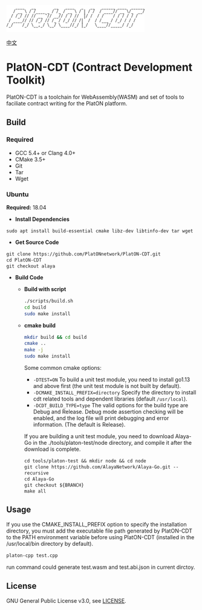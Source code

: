 ![logo](./docs/images/platon-cdt-logo.png)

[中文](./README_cn.md)

# PlatON-CDT (Contract Development Toolkit)

PlatON-CDT is a toolchain for WebAssembly(WASM) and set of tools to faciliate
contract writing for the PlatON platform.

## Build

### Required

- GCC 5.4+ or Clang 4.0+
- CMake 3.5+
- Git
- Tar
- Wget

### Ubuntu

**Required:** 18.04

- **Install Dependencies**

``` shell
sudo apt install build-essential cmake libz-dev libtinfo-dev tar wget
```

- **Get Source Code**

```shell
git clone https://github.com/PlatONnetwork/PlatON-CDT.git
cd PlatON-CDT
git checkout alaya
```

- **Build Code**

  - **Build with script**

    ``` sh
    ./scripts/build.sh
    cd build
    sudo make install
    ```

  - **cmake build**

    ``` sh
    mkdir build && cd build
    cmake ..
    make -j
    sudo make install
    ```

    Some common cmake options:
    - `-DTEST=ON` To build a unit test module, you need to install go1.13 and above first (the unit test module is not built by default).
    - `-DCMAKE_INSTALL_PREFIX=directory` Specify the directory to install cdt related tools and dependent libraries (default `/usr/local`).
    - `-DCDT_BUILD_TYPE=type` The valid options for the build type are Debug and Release. Debug mode assertion checking will be enabled, and the log file will print debugging and error information. (The default is Release).

    If you are building a unit test module, you need to download Alaya-Go in the ./tools/platon-test/node directory, and compile it after the download is complete.

    ```shell
    cd tools/platon-test && mkdir node && cd node
    git clone https://github.com/AlayaNetwork/Alaya-Go.git --recursive
    cd Alaya-Go
    git checkout ${BRANCH}
    make all
    ```

## Usage

If you use the CMAKE_INSTALL_PREFIX option to specify the installation directory, you must add the executable file path generated by PlatON-CDT to the PATH environment variable before using PlatON-CDT (installed in the /usr/local/bin directory by default).

``` bash
platon-cpp test.cpp
```

run command could generate test.wasm and test.abi.json in current dirctoy.

## License

GNU General Public License v3.0, see [LICENSE](https://github.com/PlatONnetwork/PlatON-CDT/blob/master/LICENSE).
